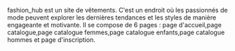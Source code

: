 fashion_hub est un site de vêtements. C'est un endroit où les passionnés de mode peuvent explorer les dernières tendances et les styles de manière engageante et motivante.
Il se compose de 6 pages : page d'accueil,page catalogue,page catalogue femmes,page catalogue enfants,page catalogue hommes et page d'inscription.

